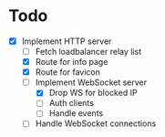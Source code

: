 # Todo
- [x] Implement HTTP server
	- [ ] Fetch loadbalancer relay list
	- [x] Route for info page
	- [x] Route for favicon
	- [ ] Implement WebSocket server
		- [x] Drop WS for blocked IP
        - [ ] Auth clients
		- [ ] Handle events
	- [ ] Handle WebSocket connections